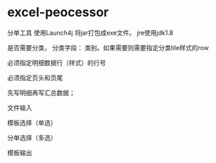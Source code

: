 # excel-peocessor  
分单工具
使用Launch4j 将jar打包成exe文件。 jre使用jdk1.8



是否需要分类， 分类字段：  类别。如果需要则需要指定分类tile样式的row 


必须指定明细数据行（样式）的行号

必须指定页头和页尾


先写明细再写汇总数据；



文件输入

模板选择（单选）

分单选择（多选）


模板输出
